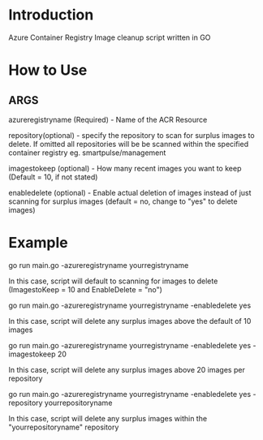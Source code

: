 # Introduction 
Azure Container Registry Image cleanup script written in GO


# How to Use
## ARGS

azureregistryname (Required) - Name of the ACR Resource

repository(optional) - specify the repository to scan for surplus images to delete. If omitted all repositories will be be scanned within the specified container registry eg. smartpulse/management

imagestokeep (optional) - How many recent images you want to keep (Default = 10, if not stated)

enabledelete (optional) - Enable actual deletion of images instead of just scanning for surplus images (default = no, change to "yes" to delete images)

# Example

go run main.go -azureregistryname yourregistryname

In this case, script will default to scanning for images to delete (ImagestoKeep = 10 and EnableDelete = "no")

go run main.go -azureregistryname yourregistryname -enabledelete yes

In this case, script will delete any surplus images above the default of 10 images

go run main.go -azureregistryname yourregistryname -enabledelete yes -imagestokeep 20

In this case, script will delete any surplus images above 20 images per repository

go run main.go -azureregistryname yourregistryname -enabledelete yes -repository yourrepositoryname

In this case, script will delete any surplus images within the "yourrepositoryname" repository
